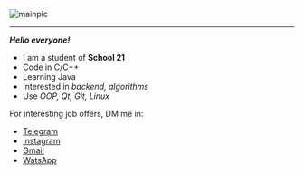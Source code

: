 ![mainpic](git.png)
____

***Hello everyone!***
 - I am a student of **School 21**
 - Code in C/C++
 - Learning Java
 - Interested in *backend, algorithms*
 - Use *OOP, Qt, Git, Linux*

For interesting job offers, DM me in:
 - [Telegram](http://t-do.ru/evdidenko "Telegram")
 - [Instagram](https://www.instagram.com/evgeny_didenko93/ "Instagram")
 - [Gmail](mailto:didenkoev93@gmail.com "Gmail")
 - [WatsApp](https://wa.me/79237054446 "WatsApp")
